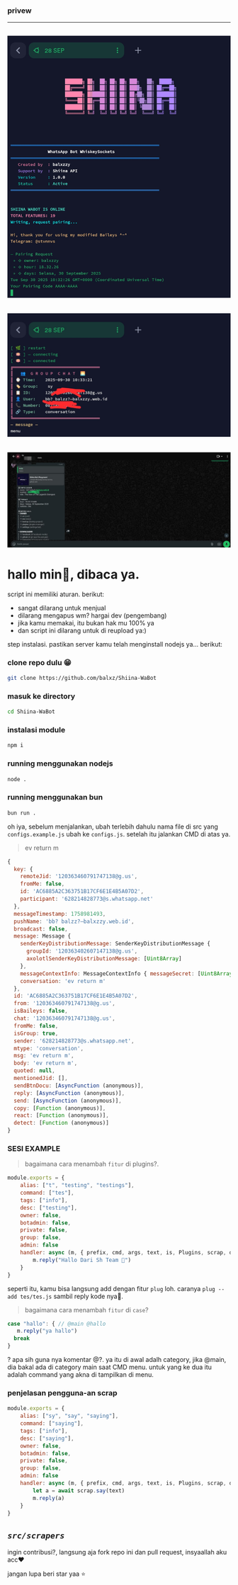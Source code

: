 ### privew
---
![ss](https://github.com/balxz/akuuu-muaakk/raw/refs/heads/main/Screenshot_20250930-183237.jpg)
---
![ss](https://github.com/balxz/akuuu-muaakk/raw/refs/heads/main/Screenshot_20250930-183356.jpg)
---
![ss](https://github.com/balxz/akuuu-muaakk/raw/refs/heads/main/IMG-20250930-WA0070.jpg)
---
# hallo min🪷, dibaca ya.

script ini memiliki aturan.
berikut:
- sangat dilarang untuk menjual
- dilarang mengapus wm? hargai dev (pengembang)
- jika kamu memakai, itu bukan hak mu 100% ya
- dan script ini dilarang untuk di reupload ya:)

step instalasi.
pastikan server kamu telah menginstall nodejs ya...
berikut:
### clone repo dulu 😁
```bash
git clone https://github.com/balxz/Shiina-WaBot
```
### masuk ke directory
```bash
cd Shiina-WaBot
```
### instalasi module
```bash
npm i
```
### running menggunakan nodejs
```bash
node .
```
### running menggunakan bun
```bash
bun run .
```

oh iya, sebelum menjalankan, ubah terlebih dahulu nama file di src yang `configs.example.js` ubah ke `configs.js`.
setelah itu jalankan CMD di atas ya.

> ev return m
```javascript
{
  key: {
    remoteJid: '120363460791747138@g.us',
    fromMe: false,
    id: 'AC6885A2C363751B17CF6E1E4B5A07D2',
    participant: '628214828773@s.whatsapp.net'
  },
  messageTimestamp: 1758981493,
  pushName: 'bb? balzz?—balxzzy.web.id',
  broadcast: false,
  message: Message {
    senderKeyDistributionMessage: SenderKeyDistributionMessage {
      groupId: '120363402607147138@g.us',
      axolotlSenderKeyDistributionMessage: [Uint8Array]
    },
    messageContextInfo: MessageContextInfo { messageSecret: [Uint8Array] },
    conversation: 'ev return m'
  },
  id: 'AC6885A2C363751B17CF6E1E4B5A07D2',
  from: '120363460791747138@g.us',
  isBaileys: false,
  chat: '120363460791747138@g.us',
  fromMe: false,
  isGroup: true,
  sender: '628214828773@s.whatsapp.net',
  mtype: 'conversation',
  msg: 'ev return m',
  body: 'ev return m',
  quoted: null,
  mentionedJid: [],
  sendBtnDocu: [AsyncFunction (anonymous)],
  reply: [AsyncFunction (anonymous)],
  send: [AsyncFunction (anonymous)],
  copy: [Function (anonymous)],
  react: [Function (anonymous)],
  detect: [Function (anonymous)]
}
```


### SESI EXAMPLE 
> bagaimana cara menambah `fitur` di plugins?.
```javascript
module.exports = {
    alias: ["t", "testing", "testings"],
    command: ["tes"],
    tags: ["info"],
    desc: ["testing"],
    owner: false,
    botadmin: false,
    private: false,
    group: false,
    admin: false
    handler: async (m, { prefix, cmd, args, text, is, Plugins, scrap, db, tggl, jam, runtime }) => {
        m.reply("Hallo Dari Sh Team 🪷")
    }
}
```
seperti itu, kamu bisa langsung add dengan fitur `plug` loh. caranya `plug --add tes/tes.js` sambil reply kode nya🪷.

> bagaimana cara menambah `fitur` di `case`?
```javascript
case "hallo": { // @main @hallo
   m.reply("ya hallo")
  break
}
```
? apa sih guna nya komentar @?.
ya itu di awal adalh category, jika @main, dia bakal ada di category main saat CMD menu.
untuk yang ke dua itu adalah command yang akna di tampilkan di menu.

### penjelasan pengguna-an scrap
```javascript
module.exports = {
    alias: ["sy", "say", "saying"],
    command: ["saying"],
    tags: ["info"],
    desc: ["saying"],
    owner: false,
    botadmin: false,
    private: false,
    group: false,
    admin: false
    handler: async (m, { prefix, cmd, args, text, is, Plugins, scrap, db, tggl, jam, runtime }) => {
        let a = await scrap.say(text)
        m.reply(a)
    }
}
```
_`src/scrapers`_
---
ingin contribusi?, langsung aja fork repo ini dan pull request, insyaallah aku acc❤️

jangan lupa beri star yaa ⭐
